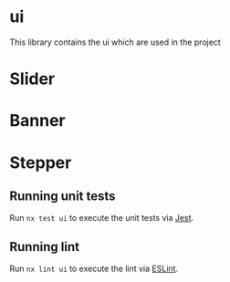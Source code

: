 # ui

This library contains the ui which are used in the project

# Slider 
# Banner 
# Stepper

## Running unit tests

Run `nx test ui` to execute the unit tests via [Jest](https://jestjs.io).

## Running lint

Run `nx lint ui` to execute the lint via [ESLint](https://eslint.org/).
